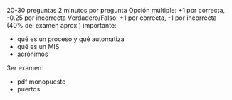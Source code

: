 20-30 preguntas
2 minutos por pregunta
Opción múltiple: +1 por correcta, -0.25 por incorrecta
Verdadero/Falso: +1 por correcta, -1 por incorrecta (40% del examen aprox.)
importante:
- qué es un proceso y qué automatiza
- qué es un MIS
- acrónimos


3er examen
- pdf monopuesto
- puertos